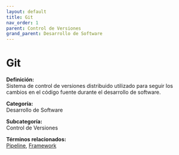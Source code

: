 ```yaml
---
layout: default
title: Git
nav_order: 1
parent: Control de Versiones
grand_parent: Desarrollo de Software
---
```


# Git

**Definición:**  
Sistema de control de versiones distribuido utilizado para seguir los cambios en el código fuente durante el desarrollo de software.

**Categoría:**  
Desarrollo de Software  

**Subcategoría:**  
Control de Versiones

**Términos relacionados:**  
[Pipeline](https://maleniski.github.io/diccionario-angl-tec-mx/docs/desarrollo-de-software/control-de-versiones/pipeline.html), [Framework](https://maleniski.github.io/diccionario-angl-tec-mx/docs/desarrollo-de-software/control-de-versiones/framework.html)
